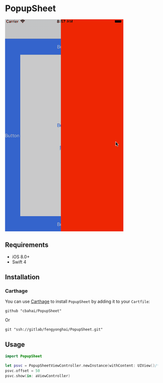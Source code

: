 # PopupSheet

![PopupSheet](./OtherResources/PopupSheet.gif)

## Requirements

- iOS 8.0+
- Swift 4

## Installation

### Carthage

You can use [Carthage](https://github.com/Carthage/Carthage) to install `PopupSheet` by adding it to your `Cartfile`:
```
github "cbahai/PopupSheet"
```
Or

```
git "ssh://gitlab/fengyonghai/PopupSheet.git"
```

## Usage

```swift
import PopupSheet
```

```swift
let psvc = PopupSheetViewController.newInstance(withContent: UIView()/*or `UIViewController()`*/, direction: .up)
psvc.offset = 50
psvc.show(in: aViewController)
```
